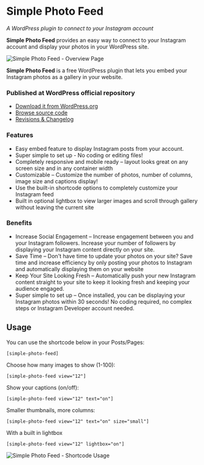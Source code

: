 # Simple Photo Feed

_A WordPress plugin to connect to your Instagram account_

**Simple Photo Feed** provides an easy way to connect to your Instagram account and display your photos in your WordPress site.

![Simple Photo Feed - Overview Page](https://ps.w.org/simple-photo-feed/assets/screenshot-1.jpg)

**Simple Photo Feed** is a free WordPress plugin that lets you embed your Instagram photos as a gallery in your website.

### Published at WordPress official repository

* [Download it from WordPress.org](https://wordpress.org/plugins/simple-photo-feed/)
* [Browse source code](https://plugins.trac.wordpress.org/browser/simple-photo-feed/)
* [Revisions & Changelog](https://plugins.trac.wordpress.org/log/simple-photo-feed/)

### Features

* Easy embed feature to display Instagram posts from your account.
* Super simple to set up - No coding or editing files!
* Completely responsive and mobile ready – layout looks great on any screen size and in any container width
* Customizable – Customize the number of photos, number of columns, image size and captions display!
* Use the built-in shortcode options to completely customize your Instagram feed
* Built in optional lightbox to view larger images and scroll through gallery without leaving the current site

### Benefits

* Increase Social Engagement – Increase engagement between you and your Instagram followers. Increase your number of followers by displaying your Instagram content directly on your site.
* Save Time – Don't have time to update your photos on your site? Save time and increase efficiency by only posting your photos to Instagram and automatically displaying them on your website
* Keep Your Site Looking Fresh – Automatically push your new Instagram content straight to your site to keep it looking fresh and keeping your audience engaged.
* Super simple to set up – Once installed, you can be displaying your Instagram photos within 30 seconds! No coding required, no complex steps or Instagram Developer account needed.

## Usage

You can use the shortcode below in your Posts/Pages:

`[simple-photo-feed]`

Choose how many images to show (1-100):

`[simple-photo-feed view="12"]`

Show your captions (on/off):

`[simple-photo-feed view="12" text="on"]`

Smaller thumbnails, more columns:

`[simple-photo-feed view="12" text="on" size="small"]`

With a built in lightbox

`[simple-photo-feed view="12" lightbox="on"]`

![Simple Photo Feed - Shortcode Usage](https://ps.w.org/simple-photo-feed/assets/screenshot-2.jpg)

